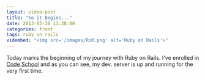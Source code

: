 ```yaml
---
layout: video-post
title: "So it Begins..."
date: 2013-05-30 11:28:00
categories: front
tags: ruby on rails
vidembed: "<img src='/images/RoR.png' alt='Ruby on Rails'>"
---
```


Today marks the beginning of my journey with Ruby on Rails. I've enrolled in [Code School][1] and as you can see, my dev. server is up and running for the very first time. 


[1]: http://www.codeschool.com
